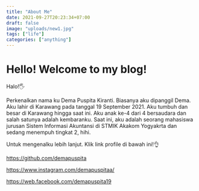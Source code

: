 ```yaml
---
title: "About Me"
date: 2021-09-27T20:23:34+07:00
draft: false
image: "uploads/new1.jpg"
tags: ["life"]
categories: ["anything"]
---
```


# Hello! Welcome to my blog!
Halo!🖐

<p>Perkenalkan nama ku Dema Puspita Kiranti. Biasanya aku dipanggil Dema. Aku lahir di Karawang pada tanggal 19 September 2021. Aku tumbuh dan besar di Karawang hingga saat ini. Aku anak ke-4 dari 4 bersaudara dan salah satunya adalah kembaranku. Saat ini, aku adalah seorang mahasiswa jurusan Sistem Informasi Akuntansi di STMIK Akakom Yogyakrta dan sedang menempuh tingkat 2, hihi.<p>

Untuk mengenalku lebih lanjut. Klik link profile di bawah ini!👌

<https://github.com/demapuspita>

<https://www.instagram.com/demapuspitaa/>

<https://web.facebook.com/demapuspita19>
